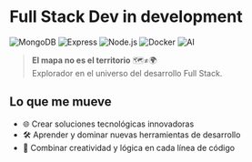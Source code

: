 # **Full Stack Dev in development**
![MongoDB](https://img.shields.io/badge/MongoDB-4EA94B?style=for-the-badge&logo=mongodb&logoColor=white)
![Express](https://img.shields.io/badge/Express-353535?style=for-the-badge&logo=express&logoColor=white)
![Node.js](https://img.shields.io/badge/Node.js-3C873A?style=for-the-badge&logo=nodedotjs&logoColor=white)
![Docker](https://img.shields.io/badge/Docker-0db7ed?style=for-the-badge&logo=docker&logoColor=white)
![AI](https://img.shields.io/badge/AI-FF6F61?style=for-the-badge&logo=anthropic&logoColor=white)

> **El mapa no es el territorio** 🗺≠🌍<br>
> Explorador en el universo del desarrollo Full Stack.<br>
## **Lo que me mueve**
  - 🌐 Crear soluciones tecnológicas innovadoras
  - 🛠️ Aprender y dominar nuevas herramientas de desarrollo
  - 🎨 Combinar creatividad y lógica en cada línea de código

<!---
monyinet/monyinet is a ✨ special ✨ repository because its `README.md` (this file) appears on your GitHub profile.
You can click the Preview link to take a look at your changes.
--->
